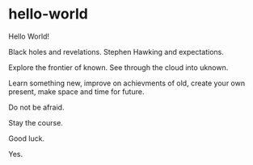 # hello-world
Hello World!

Black holes and revelations. Stephen Hawking and expectations.

Explore the frontier of known. See through the cloud into uknown. 

Learn something new, improve on achievments of old, create your own present, make space and time for future.

Do not be afraid.

Stay the course.

Good luck.

Yes.
